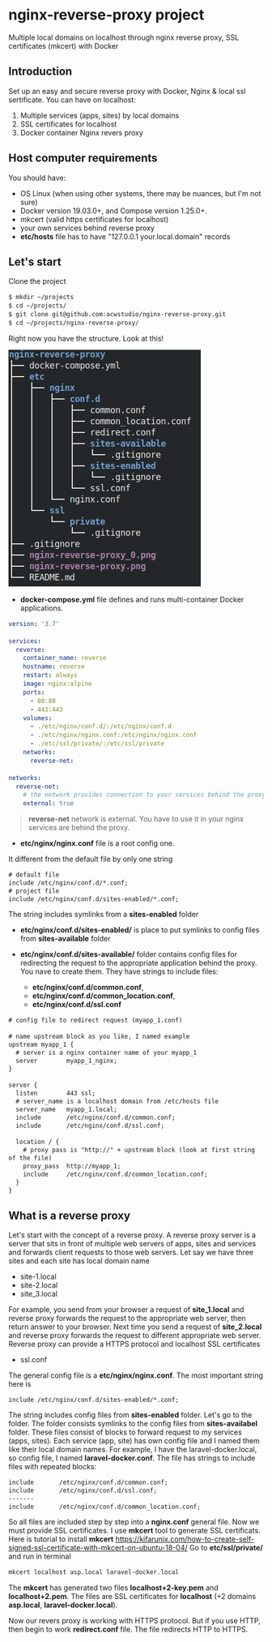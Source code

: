 # nginx-reverse-proxy project
Multiple local domains on localhost through nginx reverse proxy, SSL certificates (mkcert) with Docker
## Introduction
Set up an easy and secure reverse proxy with Docker, Nginx & local ssl sertificate.
You can have on localhost:
1. Multiple services (apps, sites) by local domains
2. SSL certificates for localhost
3. Docker container Nginx revers proxy
## Host computer requirements
You should have:
- OS Linux (when using other systems, there may be nuances, but I'm not sure)
- Docker version 19.03.0+, and Compose version 1.25.0+.
- mkcert (valid https certificates for localhost)
- your own services behind reverse proxy
- **etc/hosts** file has to have "127.0.0.1  your.local.domain" records
## Let's start
Clone the project
```bash
$ mkdir ~/projects
$ cd ~/projects/
$ git clone git@github.com:acwstudio/nginx-reverse-proxy.git
$ cd ~/projects/nginx-reverse-proxy/
```
Right now you have the structure. Look at this!

![revers0](https://github.com/acwstudio/nginx-reverse-proxy/blob/master/nginx-reverse-proxy_0.png?raw=true)

- **docker-compose.yml** file defines and runs multi-container Docker applications.

```yaml
version: '3.7'

services:
  reverse:
    container_name: reverse
    hostname: reverse
    restart: always
    image: nginx:alpine
    ports:
      - 80:80
      - 443:443
    volumes:
      - ./etc/nginx/conf.d/:/etc/nginx/conf.d
      - ./etc/nginx/nginx.conf:/etc/nginx/nginx.conf
      - ./etc/ssl/private/:/etc/ssl/private
    networks:
      reverse-net:

networks:
  reverse-net:
    # the network provides connection to your services behind the proxy
    external: true
```

> **reverse-net** network is external. You have to use it in your nginx services are behind the proxy.

- **etc/nginx/nginx.conf** file is a root config one. 

It different from the default file by only one string

```nginx
# default file
include /etc/nginx/conf.d/*.conf;
# project file
include /etc/nginx/conf.d/sites-enabled/*.conf;
```
The string includes symlinks from a **sites-enabled** folder

- **etc/nginx/conf.d/sites-enabled/** is place to put symlinks to config files from **sites-available** folder

- **etc/nginx/conf.d/sites-available/** folder contains config files for redirecting the request to the appropriate
application behind the proxy. You nave to create them. They have strings to include files:

    * **etc/nginx/conf.d/common.conf**, 
    * **etc/nginx/conf.d/common_location.conf**, 
    * **etc/nginx/conf.d/ssl.conf**

```nginx
# config file to redirect request (myapp_1.conf)

# name upstream block as you like, I named example
upstream myapp_1 {
  # server is a nginx container name of your myapp_1
  server        myapp_1_nginx;
}

server {
  listen        443 ssl;
  # server_name is a localhost domain from /etc/hosts file
  server_name   myapp_1.local;
  include       /etc/nginx/conf.d/common.conf;
  include       /etc/nginx/conf.d/ssl.conf;

  location / {
    # proxy pass is "http://" + upstream block (look at first string of the file)
    proxy_pass  http://myapp_1;
    include     /etc/nginx/conf.d/common_location.conf;
  }
}
```


## What is a reverse proxy
Let's start with the concept of a reverse proxy. A reverse proxy server is a server that sits in front 
of multiple web servers of apps, sites and services and forwards client requests to those web servers. Let say
we have three sites and each site has local domain name 
- site-1.local 
- site-2.local 
- site_3.local

For example, you send from your browser a request of **site_1.local** and reverse proxy forwards the request to 
the appropriate web server, then return answer to your browser. Next time you send a request of 
**site_2.local** and reverse proxy forwards the request to different appropriate web server. Reverse proxy can 
provide a HTTPS protocol and localhost SSL certificates


- ssl.conf

The general config file is a **etc/nginx/nginx.conf**. The most important string here is 
```nginx
include /etc/nginx/conf.d/sites-enabled/*.conf;
```
The string includes config files from **sites-enabled** folder. Let's go to the folder. The folder consists
symlinks to the config files from **sites-availabel** folder. These files consist of blocks to forward request 
to my services (apps, sites). Each service (app, site) has own config file and I named them like their local 
domain names. For example, I have the laravel-docker.local, so config file, I named **laravel-docker.conf**.
The file has strings to include files with repeated blocks:
```nginx
include       /etc/nginx/conf.d/common.conf;
include       /etc/nginx/conf.d/ssl.conf;
-------
include       /etc/nginx/conf.d/common_location.conf;
``` 
So all files are included step by step into a **nginx.conf** general file. Now we must provide SSL certificates.
I use **mkcert** tool to generate SSL certificats. Here is tutorial to install **mkcert** 
https://kifarunix.com/how-to-create-self-signed-ssl-certificate-with-mkcert-on-ubuntu-18-04/
Go to **etc/ssl/private/** and run in terminal
```bash
mkcert localhost asp.local laravel-docker.local
```
The **mkcert** has generated two files **localhost+2-key.pem** and **localhost+2.pem**. The files are SSL 
certificates for **localhost** (+2 domains **asp.local**, **laravel-docker.local**).

Now our revers proxy is working with HTTPS protocol. But if you use HTTP, then begin to work **redirect.conf** 
file. The file redirects HTTP to HTTPS.